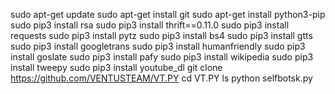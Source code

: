 sudo apt-get update
sudo apt-get install git
sudo apt-get install python3-pip
sudo pip3 install rsa
sudo pip3 install thrift==0.11.0
sudo pip3 install requests
sudo pip3 install pytz
sudo pip3 install bs4
sudo pip3 install gtts
sudo pip3 install googletrans
sudo pip3 install humanfriendly
sudo pip3 install goslate
sudo pip3 install pafy
sudo pip3 install wikipedia
sudo pip3 install tweepy
sudo pip3 install youtube_dl
git clone https://github.com/VENTUSTEAM/VT.PY
cd VT.PY
ls
python selfbotsk.py
